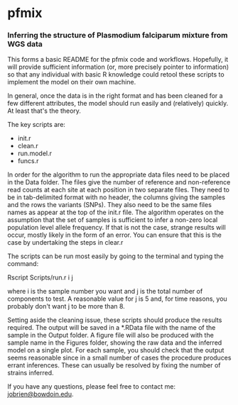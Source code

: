 # pfmix
### Inferring the structure of Plasmodium falciparum mixture from WGS data

This forms a basic README for the pfmix code and workflows. Hopefully, it will provide sufficient information 
(or, more precisely pointer to information) so that any individual with basic R knowledge could retool these scripts
to implement the model on their own machine.

In general, once the data is in the right format and has been cleaned for a few different attributes, the model
should run easily and (relatively) quickly. At least that's the theory. 

The key scripts are:
  * init.r
  * clean.r
  * run.model.r
  * funcs.r 

In order for the algorithm to run the appropriate data files need to be placed in the Data folder. The files give the number of reference and non-reference read counts at each site at each position in two separate files. They need to be in tab-delimited format with no header, the columns giving the samples and the rows the variants (SNPs). They also need to be the same files names as appear at the top of the init.r file. The algorithm operates on the assumption that the set of samples is sufficient to infer a non-zero local population level allele frequency. If that is not the case, strange results will occur, mostly likely in the form of an error. You can ensure that this is the case by undertaking the steps in clear.r

The scripts can be run most easily by going to the terminal and typing the command:

Rscript Scripts/run.r i j 

where i is the sample number you want and j is the total number of components to test. A reasonable value for j is 5 and, for time reasons, you probably don't want j to be more than 8. 

Setting aside the cleaning issue, these scripts should produce the results required. The output will be saved in a *.RData file with the name of the sample in the Output folder. A figure file will also be produced with the sample name in the Figures folder, showing the raw data and the inferred model on a single plot. For each sample, you should check that the output seems reasonable since in a small number of cases the procedure produces errant inferences. These can usually be resolved by fixing the number of strains inferred. 

If you have any questions, please feel free to contact me: jobrien@bowdoin.edu.
  
  
  
